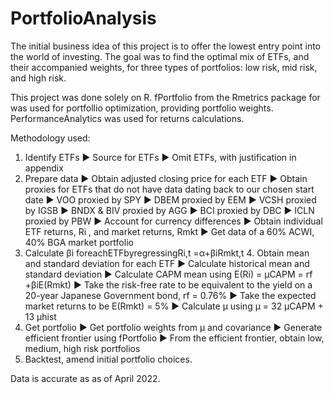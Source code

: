 # PortfolioAnalysis

 The initial business idea of this project is to offer the lowest entry point into the world of investing.
 The goal was to find the optimal mix of ETFs, and their accompanied weights, for three types of portfolios: low risk, mid risk, and high risk. 
 
This project was done solely on R.
fPortfolio from the Rmetrics package for was used for portfollio optimization, providing portfolio weights.
PerformanceAnalytics was used for returns calculations.

Methodology used:
1. Identify ETFs
▶ Source for ETFs
▶ Omit ETFs, with justification in appendix
2. Prepare data
▶ Obtain adjusted closing price for each ETF
▶ Obtain proxies for ETFs that do not have data dating back to
our chosen start date
▶ VOO proxied by SPY
▶ DBEM proxied by EEM
▶ VCSH proxied by IGSB
▶ BNDX & BIV proxied by AGG ▶ BCI proxied by DBC
▶ ICLN proxied by PBW
▶ Account for currency differences
▶ Obtain individual ETF returns, Ri , and market returns, Rmkt
▶ Get data of a 60% ACWI, 40% BGA market portfolio
3. Calculate βi foreachETFbyregressingRi,t =α+βiRmkt,t 4. Obtain mean and standard deviation for each ETF
▶ Calculate historical mean and standard deviation
▶ Calculate CAPM mean using E(Ri) = μCAPM = rf +βiE(Rmkt)
▶ Take the risk-free rate to be equivalent to the yield on a 20-year Japanese Government bond, rf = 0.76%
▶ Take the expected market returns to be E(Rmkt) = 5% ▶ Calculate μ using μ = 32 μCAPM + 13 μhist
5. Get portfolio
▶ Get portfolio weights from μ and covariance
▶ Generate efficient frontier using fPortfolio
▶ From the efficient frontier, obtain low, medium, high risk
portfolios
6. Backtest, amend initial portfolio choices.


Data is accurate as as of April 2022.
